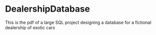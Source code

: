 # DealershipDatabase
This is the pdf of a large SQL project designing a database for a fictional dealership of exotic cars
